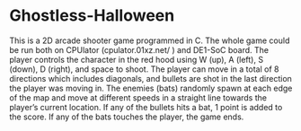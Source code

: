 # Ghostless-Halloween
This is a 2D arcade shooter game programmed in C. The whole game could be run both on CPUlator (cpulator.01xz.net/ ) and DE1-SoC board. 
The player controls the character in the red hood using W (up), A (left), S (down), D (right), and space to shoot. The player can move in a total of 8 directions which includes diagonals, and bullets are shot in the last direction the player was moving in. The enemies (bats) randomly spawn at each edge of the map and move at different speeds in a straight line towards the player’s current location. If any of the bullets hits a bat, 1 point is added to the score. If any of the bats touches the player, the game ends.
